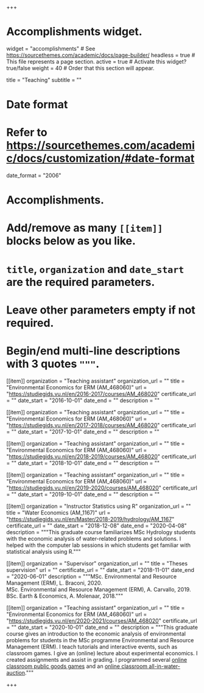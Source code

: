 +++
# Accomplishments widget.
widget = "accomplishments"  # See https://sourcethemes.com/academic/docs/page-builder/
headless = true  # This file represents a page section.
active = true  # Activate this widget? true/false
weight = 40  # Order that this section will appear.

title = "Teaching"
subtitle = ""

# Date format
#   Refer to https://sourcethemes.com/academic/docs/customization/#date-format
date_format = "2006"

# Accomplishments.
#   Add/remove as many `[[item]]` blocks below as you like.
#   `title`, `organization` and `date_start` are the required parameters.
#   Leave other parameters empty if not required.
#   Begin/end multi-line descriptions with 3 quotes `"""`.

[[item]]
  organization = "Teaching assistant"
  organization_url = ""
  title = "Environmental Economics for ERM (AM_468060)"
  url = "https://studiegids.vu.nl/en/2016-2017/courses/AM_468020"
  certificate_url = ""
  date_start = "2016-10-01"
  date_end = ""
  description = ""
  

[[item]]
  organization = "Teaching assistant"
  organization_url = ""
  title = "Environmental Economics for ERM (AM_468060)"
  url = "https://studiegids.vu.nl/en/2017-2018/courses/AM_468020"
  certificate_url = ""
  date_start = "2017-10-01"
  date_end = ""
  description = ""
  

[[item]]
  organization = "Teaching assistant"
  organization_url = ""
  title = "Environmental Economics for ERM (AM_468060)"
  url = "https://studiegids.vu.nl/en/2018-2019/courses/AM_468020"
  certificate_url = ""
  date_start = "2018-10-01"
  date_end = ""
  description = "" 
  
[[item]]
  organization = "Teaching assistant"
  organization_url = ""
  title = "Environmental Economics for ERM (AM_468060)"
  url = "https://studiegids.vu.nl/en/2019-2020/courses/AM_468020"
  certificate_url = ""
  date_start = "2019-10-01"
  date_end = ""
  description = "" 
  
[[item]]
  organization = "Instructor Statistics using R"
  organization_url = ""
  title = "Water Economics (AM_1167)"
  url = "https://studiegids.vu.nl/en/Master/2018-2019/hydrology/AM_1167"
  certificate_url = ""
  date_start = "2018-12-08"
  date_end = "2020-04-08"
  description = """This graduate course familiarizes MSc Hydrology students with the
economic analysis of water-related problems and solutions. I helped with the computer
lab sessions in which students get familiar with statistical analysis using R."""  
  
[[item]]
  organization = "Supervisor"
  organization_url = ""
  title = "Theses supervision"
  url = ""
  certificate_url = ""
  date_start = "2018-11-01"
  date_end = "2020-06-01"
  description = """MSc. Environmental and Resource Management (ERM), L. Braconi, 2020. <br>
  MSc. Environmental and Resource Management (ERM), A. Carvallo, 2019. <br>
  BSc. Earth & Economics, A. Molenaar, 2018."""  
  
[[item]]
  organization = "Teaching assistant"
  organization_url = ""
  title = "Environmental Economics for ERM (AM_468060)"
  url = "https://studiegids.vu.nl/en/2020-2021/courses/AM_468020"
  certificate_url = ""
  date_start = "2020-10-01"
  date_end = ""
  description = """This graduate course gives an introduction to the economic analysis of
environmental problems for students in the MSc programme Environmental and Resource Management (ERM).
I teach tutorials and interactive events, such as classroom games. I give an (online) lecture about experimental economics. I created assignments and assist in grading. I programmed several <a href="https://github.com/jantsje/classroom_pgg" target="_blank">online classroom public goods games</a>
and an <a href="https://github.com/jantsje/classroom_aia" target="_blank">online classroom all-in-water-auction</a>."""  

  


+++
